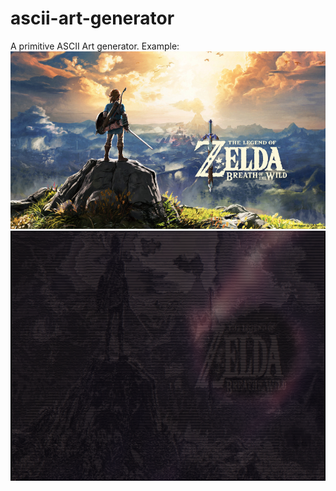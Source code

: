 # ascii-art-generator
A primitive ASCII Art generator.
Example:
![image](example/botw.jpg)
![ascii-text](example/botw-ascii.png)
